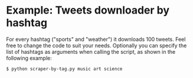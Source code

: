 
# Example: Tweets downloader by hashtag

For every hashtag ("sports" and "weather") it downloads 100 tweets. Feel free to change the code to suit your needs.
Optionally you can specify the list of hashtags as arguments when calling the script, as shown in the following example:

````
$ python scraper-by-tag.py music art science
````
